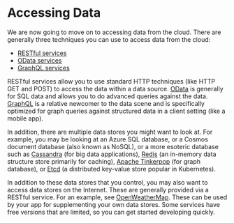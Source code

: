 # Accessing Data

We are now going to move on to accessing data from the cloud.  There are generally three techniques you can use to access data from the cloud:

* [RESTful services](rest.md)
* [OData services](odata.md)
* [GraphQL services](graphql.md)

RESTful services allow you to use standard HTTP techniques (like HTTP GET and POST) to access the data within a data source.  [OData](https://www.odata.org/) is generally for SQL data and allows you to do advanced queries against the data.  [GraphQL](https://graphql.org/) is a relative newcomer to the data scene and is specifically optimized for graph queries against structured data in a client setting (like a mobile app).  

In addition, there are multiple data stores you might want to look at.  For example, you may be looking at an Azure SQL database, or a Cosmos document database (also known as NoSQL), or a more esoteric database such as [Cassandra](https://cassandra.apache.org/) (for big data applications), [Redis](https://redis.io/) (an in-memory data structure store primarily for caching), [Apache Tinkerpop](https://tinkerpop.apache.org/) (for graph database), or [Etcd](https://github.com/etcd-io/etcd) (a distributed key-value store popular in Kubernetes).

In addition to these data stores that you control, you may also want to access data stores on the Internet.  These are generally provided via a RESTful service.  For an example, see [OpenWeatherMap](https://openweathermap.org/api).  These can be used by your app for supplementing your own data stores.  Some services have free versions that are limited, so you can get started developing quickly.
